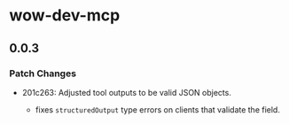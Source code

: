 # wow-dev-mcp

## 0.0.3

### Patch Changes

- 201c263: Adjusted tool outputs to be valid JSON objects.

  - fixes `structuredOutput` type errors on clients that validate the field.
